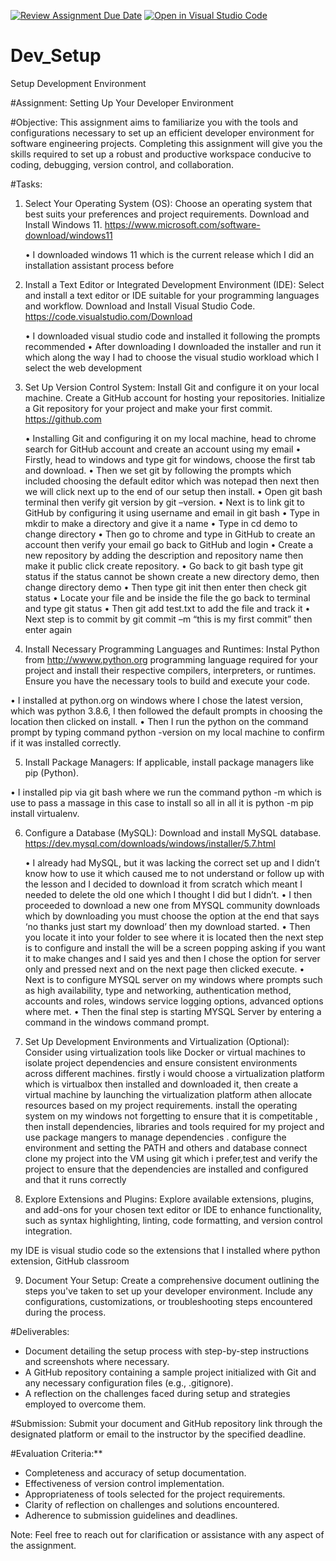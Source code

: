[![Review Assignment Due Date](https://classroom.github.com/assets/deadline-readme-button-22041afd0340ce965d47ae6ef1cefeee28c7c493a6346c4f15d667ab976d596c.svg)](https://classroom.github.com/a/vbnbTt5m)
[![Open in Visual Studio Code](https://classroom.github.com/assets/open-in-vscode-2e0aaae1b6195c2367325f4f02e2d04e9abb55f0b24a779b69b11b9e10269abc.svg)](https://classroom.github.com/online_ide?assignment_repo_id=15271715&assignment_repo_type=AssignmentRepo)
# Dev_Setup
Setup Development Environment

#Assignment: Setting Up Your Developer Environment

#Objective:
This assignment aims to familiarize you with the tools and configurations necessary to set up an efficient developer environment for software engineering projects. Completing this assignment will give you the skills required to set up a robust and productive workspace conducive to coding, debugging, version control, and collaboration.

#Tasks:

1. Select Your Operating System (OS):
   Choose an operating system that best suits your preferences and project requirements. Download and Install Windows 11. https://www.microsoft.com/software-download/windows11
   
   •	I downloaded windows 11 which is the current release which I did an installation assistant process before



2. Install a Text Editor or Integrated Development Environment (IDE):
   Select and install a text editor or IDE suitable for your programming languages and workflow. Download and Install Visual Studio Code. https://code.visualstudio.com/Download

   •	I downloaded visual studio code and installed it following the prompts recommended 
•	After downloading I downloaded the installer and run it which along the way I had to choose the visual studio workload which I select the web development 

3. Set Up Version Control System:
   Install Git and configure it on your local machine. Create a GitHub account for hosting your repositories. Initialize a Git repository for your project and make your first commit. https://github.com

   •	Installing Git and configuring it on my local machine, head to chrome search for GitHub account and create an account using my email 
•	Firstly, head to windows and type git for windows, choose the first tab and download.
•	Then we set git by following the prompts which included choosing the default editor which was notepad then next then we will click next up to the end of our setup then install.
•	Open git bash terminal then verify git version by git –version.
•	Next is to link git to GitHub by configuring it using username and email in git bash
•	Type in mkdir to make a directory and give it a name
•	Type in cd demo to change directory 
•	Then go to chrome and type in GitHub to create an account then verify your email go back to GitHub and login 
•	Create a new repository by adding the description and repository name then make it public click create repository. 
•	Go back to git bash type git status if the status cannot be shown create a new directory demo, then change directory demo
•	Then type git init then enter then check git status •	Locate your file and be inside the file the go back to terminal and type git status 
•	Then git add test.txt to add the file and track it
•	Next step is to commit by git commit –m “this is my first commit” then enter
again


4. Install Necessary Programming Languages and Runtimes:
  Instal Python from http://wwww.python.org programming language required for your project and install their respective compilers, interpreters, or runtimes. Ensure you have the necessary tools to build and execute your code.

•	I installed at python.org on windows where I chose the latest version, which was python 3.8.6, I then followed the default prompts in choosing the location then clicked on install.
•	Then I run the python on the command prompt by typing command python -version on my local machine to confirm if it was installed correctly.



5. Install Package Managers:
   If applicable, install package managers like pip (Python).

•	I installed pip via git bash where we run the command python -m which is use to pass a massage in this case to install so all in all it is python -m pip install virtualenv.


6. Configure a Database (MySQL):
   Download and install MySQL database. https://dev.mysql.com/downloads/windows/installer/5.7.html

   •	I already had MySQL, but it was lacking the correct set up and I didn’t know how to use it which caused me to not understand or follow up with the lesson and I decided to download it from scratch which meant I needed to delete the old one which I thought I did but I didn’t.
•	I then proceeded to download a new one from MYSQL community downloads which by downloading you must choose the option at the end that says ‘no thanks just start my download’ then my download started.
•	Then you locate it into your folder to see where it is located then the next step is to configure and install the will be a screen popping asking if you want it to make changes and I said yes and then I chose the option for server only and pressed next and on the next page then clicked execute.
•	Next is to configure MYSQL server on my windows where prompts such as high availability, type and networking, authentication method, accounts and roles, windows service logging options, advanced options where met.
•	Then the final step is starting MYSQL Server by entering a command in the windows command prompt.


7. Set Up Development Environments and Virtualization (Optional):
   Consider using virtualization tools like Docker or virtual machines to isolate project dependencies and ensure consistent environments across different machines.
   firstly i would choose a virtualization platform which is virtualbox then installed and downloaded it, then create a virtual machine by launching the virtualization platform athen allocate resources based on my project requirements.
   install the operating system on my windows not forgetting to ensure that it is competitable , then install dependencies, libraries and tools required for my project and use package mangers to manage dependencies .
   configure the environment and setting the PATH and others and database connect 
   clone my project into the VM using git which i prefer,test and verify the project to ensure that the dependencies are installed and configured and that it runs correctly 

8. Explore Extensions and Plugins:
   Explore available extensions, plugins, and add-ons for your chosen text editor or IDE to enhance functionality, such as syntax highlighting, linting, code formatting, and version control integration.

my IDE is visual studio code so the extensions that I installed where python extension, GitHub classroom


9. Document Your Setup:
    Create a comprehensive document outlining the steps you've taken to set up your developer environment. Include any configurations, customizations, or troubleshooting steps encountered during the process. 

#Deliverables:
- Document detailing the setup process with step-by-step instructions and screenshots where necessary.
- A GitHub repository containing a sample project initialized with Git and any necessary configuration files (e.g., .gitignore).
- A reflection on the challenges faced during setup and strategies employed to overcome them.

#Submission:
Submit your document and GitHub repository link through the designated platform or email to the instructor by the specified deadline.

#Evaluation Criteria:**
- Completeness and accuracy of setup documentation.
- Effectiveness of version control implementation.
- Appropriateness of tools selected for the project requirements.
- Clarity of reflection on challenges and solutions encountered.
- Adherence to submission guidelines and deadlines.

Note: Feel free to reach out for clarification or assistance with any aspect of the assignment.
